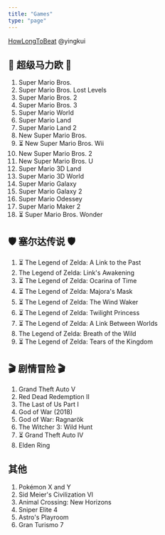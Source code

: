 ```yaml
---
title: "Games"
type: "page"
---
```


[HowLongToBeat](https://howlongtobeat.com/user/yingkui/) @yingkui

## 🍄  超级马力欧 🍄

1. Super Mario Bros.
1. Super Mario Bros. Lost Levels
1. Super Mario Bros. 2
1. Super Mario Bros. 3
1. Super Mario World
1. Super Mario Land
1. Super Mario Land 2
1. New Super Mario Bros.
1. ⏳ New Super Mario Bros. Wii
1. New Super Mario Bros. 2
1. New Super Mario Bros. U
1. Super Mario 3D Land
1. Super Mario 3D World
1. Super Mario Galaxy
1. Super Mario Galaxy 2
1. Super Mario Odessey
1. Super Mario Maker 2
1. ⏳ Super Mario Bros. Wonder

## 🛡 塞尔达传说 🛡

1. ⏳ The Legend of Zelda: A Link to the Past
1. The Legend of Zelda: Link's Awakening
1. ⏳ The Legend of Zelda: Ocarina of Time
1. ⏳ The Legend of Zelda: Majora's Mask
1. ⏳ The Legend of Zelda: The Wind Waker
1. ⏳ The Legend of Zelda: Twilight Princess
1. ⏳ The Legend of Zelda: A Link Between Worlds
1. The Legend of Zelda: Breath of the Wild
1. ⏳ The Legend of Zelda: Tears of the Kingdom


## 🎬 剧情冒险 🎬

1. Grand Theft Auto V
1. Red Dead Redemption II
1. The Last of Us Part I
1. God of War (2018)
1. God of War: Ragnarök
1. The Witcher 3: Wild Hunt
1. ⏳  Grand Theft Auto IV
1. Elden Ring

## 其他

1. Pokémon X and Y
1. Sid Meier's Civilization VI
1. Animal Crossing: New Horizons
1. Sniper Elite 4
1. Astro's Playroom
1. Gran Turismo 7




